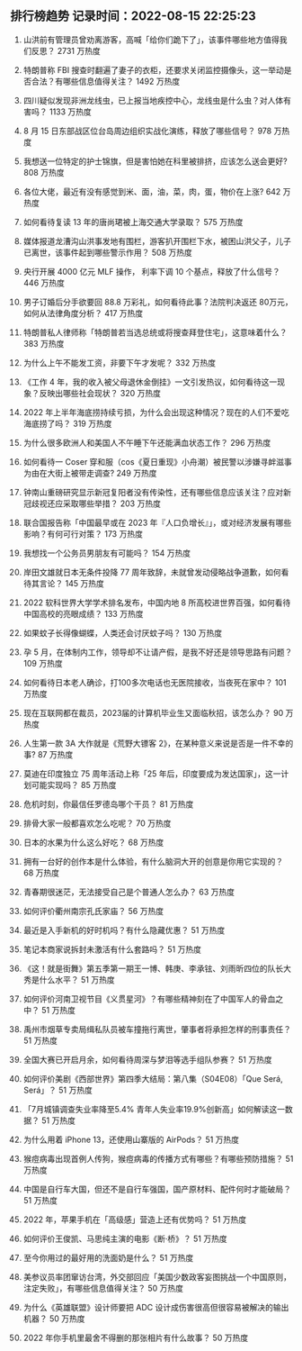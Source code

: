 
## 排行榜趋势 记录时间：2022-08-15 22:25:23
  
  1. 山洪前有管理员曾劝离游客，高喊「给你们跪下了」，该事件哪些地方值得我们反思？ 2731 万热度
    
  2. 特朗普称 FBI 搜查时翻遍了妻子的衣柜，还要求关闭监控摄像头，这一举动是否合法？有哪些信息值得关注？ 1492 万热度
    
  3. 四川疑似发现非洲龙线虫，已上报当地疾控中心，龙线虫是什么虫？对人体有害吗？ 1133 万热度
    
  4. 8 月 15 日东部战区位台岛周边组织实战化演练，释放了哪些信号？ 978 万热度
    
  5. 我想送一位特定的护士锦旗，但是害怕她在科里被排挤，应该怎么送会更好? 808 万热度
    
  6. 各位大佬，最近有没有感觉到米、面，油，菜，肉，蛋，物价在上涨? 642 万热度
    
  7. 如何看待复读 13 年的唐尚珺被上海交通大学录取？ 575 万热度
    
  8. 媒体报道龙漕沟山洪事发地有围栏，游客扒开围栏下水，被困山洪父子，儿子已离世，该事件起到哪些警示作用？ 508 万热度
    
  9. 央行开展 4000 亿元 MLF 操作， 利率下调 10 个基点，释放了什么信号？ 446 万热度
    
  10. 男子订婚后分手欲要回 88.8 万彩礼，如何看待此事？法院判决返还 80万元，如何从法律角度分析？ 417 万热度
    
  11. 特朗普私人律师称「特朗普若当选总统或将搜查拜登住宅」，这意味着什么？ 383 万热度
    
  12. 为什么上午不能发工资，非要下午才发呢？ 332 万热度
    
  13. 《工作 4 年，我的收入被父母退休金倒挂》一文引发热议，如何看待这一现象？反映出哪些社会现状？ 320 万热度
    
  14. 2022 年上半年海底捞持续亏损，为什么会出现这种情况？现在的人们不爱吃海底捞了吗？ 319 万热度
    
  15. 为什么很多欧洲人和美国人不午睡下午还能满血状态工作？ 296 万热度
    
  16. 如何看待一 Coser 穿和服（cos《夏日重现》小舟潮）被民警以涉嫌寻衅滋事为由在大街上被带走调查? 249 万热度
    
  17. 钟南山重磅研究显示新冠复阳者没有传染性，还有哪些信息应该关注？应对新冠歧视还应采取哪些举措？ 203 万热度
    
  18. 联合国报告称「中国最早或在 2023 年『人口负增长』」，或对经济发展有哪些影响？有何可行对策？ 173 万热度
    
  19. 我想找一个公务员男朋友有可能吗？ 154 万热度
    
  20. 岸田文雄就日本无条件投降 77 周年致辞，未就曾发动侵略战争道歉，如何看待其言论？ 145 万热度
    
  21. 2022 软科世界大学学术排名发布，中国内地 8 所高校进世界百强，如何看待中国高校的亮眼成绩？ 133 万热度
    
  22. 如果蚊子长得像蝴蝶，人类还会讨厌蚊子吗？ 130 万热度
    
  23. 孕 5 月，在体制内工作，领导却不让请产假，是我不好还是领导思路有问题？ 109 万热度
    
  24. 如何看待日本老人确诊，打100多次电话也无医院接收，当夜死在家中？ 101 万热度
    
  25. 现在互联网都在裁员，2023届的计算机毕业生又面临秋招，该怎么办？ 90 万热度
    
  26. 人生第一款 3A 大作就是《荒野大镖客 2》，在某种意义来说是否是一件不幸的事? 87 万热度
    
  27. 莫迪在印度独立 75 周年活动上称「25 年后，印度要成为发达国家」，这一计划可能实现吗？ 85 万热度
    
  28. 危机时刻，你最信任罗德岛哪个干员？ 81 万热度
    
  29. 排骨大家一般都喜欢怎么吃呢？ 70 万热度
    
  30. 日本的水果为什么这么好吃？ 68 万热度
    
  31. 拥有一台好的创作本是什么体验，有什么脑洞大开的创意是你用它实现的？ 68 万热度
    
  32. 青春期很迷茫，无法接受自己是个普通人怎么办？ 63 万热度
    
  33. 如何评价衢州南宗孔氏家庙？ 56 万热度
    
  34. 最近是入手新机的好时机吗？有什么隐藏优惠？ 51 万热度
    
  35. 笔记本商家说拆封未激活有什么套路吗？ 51 万热度
    
  36. 《这！就是街舞》第五季第一期王一博、韩庚、李承铉、刘雨昕四位的队长大秀是什么水平？ 51 万热度
    
  37. 如何评价河南卫视节目《义贯星河》？有哪些精神刻在了中国军人的骨血之中？ 51 万热度
    
  38. 禹州市烟草专卖局缉私队员被车撞拖行离世，肇事者将承担怎样的刑事责任？ 51 万热度
    
  39. 全国大赛已开启月余，如何看待周深与梦泪等选手组队参赛？ 51 万热度
    
  40. 如何评价美剧《西部世界》第四季大结局：第八集（S04E08）「Que Será, Será」？ 51 万热度
    
  41. 「7月城镇调查失业率降至5.4% 青年人失业率19.9%创新高」如何解读这一数据？ 51 万热度
    
  42. 为什么用着 iPhone 13，还使用山寨版的  AirPods？ 51 万热度
    
  43. 猴痘病毒出现首例人传狗，猴痘病毒的传播方式有哪些？有哪些预防措施？ 51 万热度
    
  44. 中国是自行车大国，但还不是自行车强国，国产原材料、配件何时才能破局？ 51 万热度
    
  45. 2022 年，苹果手机在「高级感」营造上还有优势吗？ 51 万热度
    
  46. 如何评价王俊凯、马思纯主演的电影《断·桥》？ 51 万热度
    
  47. 至今你用过的最好用的洗面奶是什么？ 51 万热度
    
  48. 美参议员率团窜访台湾，外交部回应「美国少数政客妄图挑战一个中国原则，注定失败」，有哪些信息值得关注？ 50 万热度
    
  49. 为什么《英雄联盟》设计师要把 ADC 设计成伤害很高但很容易被解决的输出机器？ 50 万热度
    
  50. 2022 年你手机里最舍不得删的那张相片有什么故事？ 50 万热度
    
